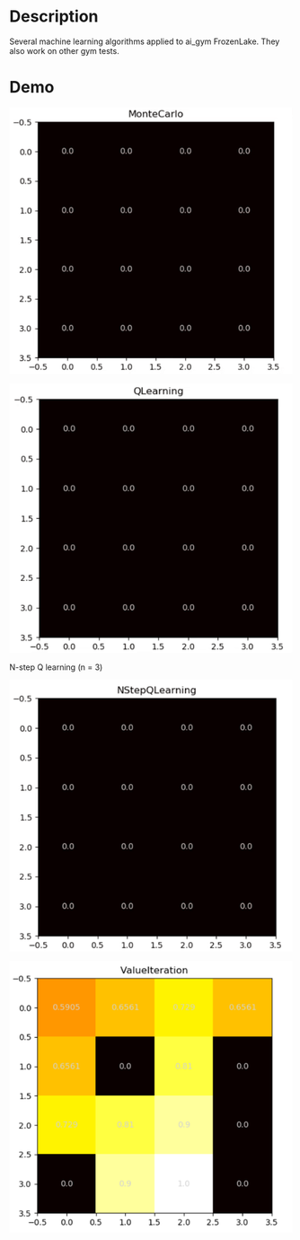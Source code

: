 # Description
Several machine learning algorithms applied to ai_gym FrozenLake. They also work on other gym tests.

# Demo
![monte_carlo](https://github.com/Bryanx/ai-gym/blob/master/images/monte_carlo.gif)

![q_learning](https://github.com/Bryanx/ai-gym/blob/master/images/q_learning.gif)

N-step Q learning (n = 3)

![n_step](https://github.com/Bryanx/ai-gym/blob/master/images/n_step.gif)

![value_iteration](https://github.com/Bryanx/ai-gym/blob/master/images/value_iteration.png)
